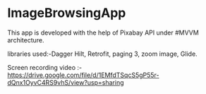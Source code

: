 # ImageBrowsingApp


This app is developed with the help of Pixabay API under #MVVM architecture.

libraries used:-Dagger Hilt, Retrofit, paging 3, zoom image, Glide.

Screen recording video :- https://drive.google.com/file/d/1EMfdTSqcS5gP55r-dQnx1OyvC4RS9vhS/view?usp=sharing
